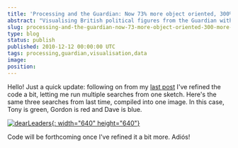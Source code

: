 ```yaml
---
title: 'Processing and the Guardian: Now 73% more object oriented, 300% more colourful'
abstract: "Visualising British political figures from the Guardian with Processing."
slug: processing-and-the-guardian-now-73-more-object-oriented-300-more-colourful
type: blog
status: publish
published: 2010-12-12 00:00:00 UTC
tags: processing,guardian,visualisation,data
image: 
position: 
---
```


Hello! Just a quick update: following on from my [last
post](/blog/processing-and-the-guardian-api/) I\'ve refined the code a
bit, letting me run multiple searches from one sketch. Here\'s the same
three searches from last time, compiled into one image. In this case,
Tony is green, Gordon is red and Dave is blue.

[![dearLeaders](https://farm6.static.flickr.com/5089/5255083225_6bee2491f2_z.jpg){:
width="640" height="640"}][1]

Code will be forthcoming once I\'ve refined it a bit more. Adiós!



[1]: https://www.flickr.com/photos/53111802@N05/5255083225/
